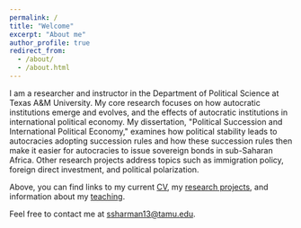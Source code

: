 ```yaml
---
permalink: /
title: "Welcome"
excerpt: "About me"
author_profile: true
redirect_from: 
  - /about/
  - /about.html
---
```


I am a researcher and instructor in the Department of Political Science at Texas A&M University.
My core research focuses on how autocratic institutions emerge and evolves, and the effects of autocratic institutions in international political economy.
My dissertation, "Political Succession and International Political Economy," examines how political stability leads to autocracies adopting succession rules and how these succession rules then make it easier for autocracies to issue sovereign bonds in sub-Saharan Africa.
Other research projects address topics such as immigration policy, foreign direct investment, and political polarization.

Above, you can find links to my current [CV](https://samsharman.com/files/SamSharmanCV.pdf), my [research projects](https://samsharman.com/research/), and information about my [teaching](https://samsharman.com/teaching/).

Feel free to contact me at [ssharman13@tamu.edu](mailto:ssharman13@tamu.edu).
